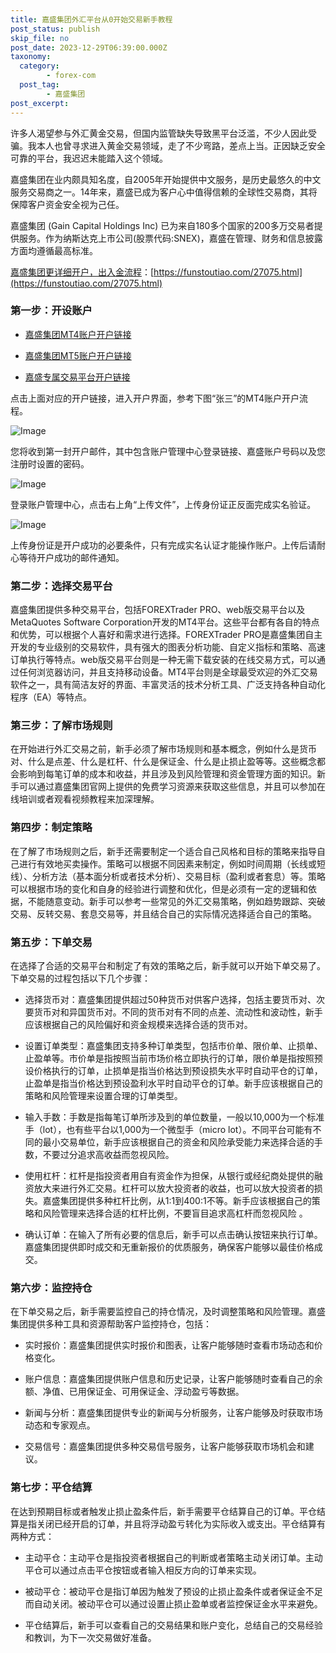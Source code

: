 ```yaml
---
title: 嘉盛集团外汇平台从0开始交易新手教程
post_status: publish
skip_file: no
post_date: 2023-12-29T06:39:00.000Z
taxonomy:
  category:
        - forex-com
  post_tag:
        - 嘉盛集团
post_excerpt: 
---
```

许多人渴望参与外汇黄金交易，但国内监管缺失导致黑平台泛滥，不少人因此受骗。我本人也曾寻求进入黄金交易领域，走了不少弯路，差点上当。正因缺乏安全可靠的平台，我迟迟未能踏入这个领域。

嘉盛集团在业内颇具知名度，自2005年开始提供中文服务，是历史最悠久的中文服务交易商之一。14年来，嘉盛已成为客户心中值得信赖的全球性交易商，其将保障客户资金安全视为己任。

嘉盛集团 (Gain Capital Holdings Inc) 已为来自180多个国家的200多万交易者提供服务。作为纳斯达克上市公司(股票代码:SNEX)，嘉盛在管理、财务和信息披露方面均遵循最高标准。

[嘉盛集团更详细开户，出入金流程](https://funstoutiao.com/27075.html)：[https://funstoutiao.com/27075.html](https://funstoutiao.com/27075.html)

### 第一步：开设账户

* [嘉盛集团MT4账户开户链接](https://s.ssgg.net/jsmt4)

* [嘉盛集团MT5账户开户链接](https://s.ssgg.net/jsmt5)

* [嘉盛专属交易平台开户链接](https://s.ssgg.net/js)

点击上面对应的开户链接，进入开户界面，参考下图“张三”的MT4账户开户流程。

![Image](https://prod-files-secure.s3.us-west-2.amazonaws.com/39ed1227-6d7d-4570-be36-9ccd4a2c4241/7a167aea-686b-400d-af59-4e18eb607a40/640.png?X-Amz-Algorithm=AWS4-HMAC-SHA256&X-Amz-Content-Sha256=UNSIGNED-PAYLOAD&X-Amz-Credential=ASIAZI2LB466Q62MTBBA%2F20250906%2Fus-west-2%2Fs3%2Faws4_request&X-Amz-Date=20250906T221308Z&X-Amz-Expires=3600&X-Amz-Security-Token=IQoJb3JpZ2luX2VjEC0aCXVzLXdlc3QtMiJIMEYCIQDLmTSWqBj31cQZTSqmX9ZiECZEq2kqHNMaNhWqsvZD4QIhAIA%2FS%2BhLsWFTVwQcaY9YKmwZGTxvSQv07dnK%2FIYhJy0hKogECJb%2F%2F%2F%2F%2F%2F%2F%2F%2F%2FwEQABoMNjM3NDIzMTgzODA1IgxnvKTvDuS9wSXI%2Ftcq3AP%2FHSHM6sJ5KblMs79nwoutn8OvmQSNESHO7rXSMkWpYll4v2vo7M7CaZcuBVPehCu38uz0eP%2Fvg%2FNCEyJbmnZ9ljcNRCjeyxRCNzXZxzeo95o3ifwp%2FDG46MOKTz9aW4aSabY%2F3HEsQa7VZ%2BK585lngTOqYSl2gqz5arN0j%2FGK1eVD9Wr4DUDO4tqk%2FfzCCdqgvqkOpqfEnCt7TYuens5KH4W%2BTEk6toX1Rr9xM6%2Bd6aYOqlZLaF%2F%2FdXHsbjqZqSY2NWX8yqr1HOY4DSA397lM9xQxwQIKJYfGGJvas4DBRmoyk2PZh181rZwpfzroKoqAofr8WJvrbjuphaQk6iNWwGp1iiZOzYbTJOAcpW0b0WzxBSSeZKaGchYbNhe3G3JyTZtbPaF9wUbH6hsdDLROZ5Us0AmyLjN38Hm6yrSi8JCfYTnthZrj7nLBokDGe0Amv0uReidcECDMSNo8a7RqpFfbmkTHhO2bVqLYk%2Bbu0cMjIA9fwInObtj21whBcXWgA22Lbk6PNvfhqbZqhBwow1d9N3P5MZNRrSJDLeG1hJXY%2BmzyxopuDx7NTWsUWfx%2FAwxO7%2FpYMuQN1k5LqGN7qq9NPTYRlCCvn7weu7w2bV5bQJocM2pCo2XO0DD0sfLFBjqkAZMjRGCYwdEwAgRzscGsIl8yeXTvswxn7ii43XXQ1xUA7Tp9rryPgeQVM9iowmIP0giErPKDCI25Ky6Kxngtw2lt9%2Fx1NOSwYEYwUq8NouvM7e3nC%2B2bxBHebacaUmsQ3y%2Bg1e93QFnG3dONx2%2B4vu7qglJBz%2BPhZLZnzwr7f%2Bc0yccY9YmwlW2S6xSYBnY2i6L%2FU0FK6X%2BHALr6jvTexFjKG3%2Bd&X-Amz-Signature=321b5972a1163d527ade9916c1916be513c7d350f7187dc3c73b5ae340809098&X-Amz-SignedHeaders=host&x-amz-checksum-mode=ENABLED&x-id=GetObject)

您将收到第一封开户邮件，其中包含账户管理中心登录链接、嘉盛账户号码以及您注册时设置的密码。

![Image](https://prod-files-secure.s3.us-west-2.amazonaws.com/39ed1227-6d7d-4570-be36-9ccd4a2c4241/eaa1c6b3-2877-4284-a0e1-530e222c27fb/image.png?X-Amz-Algorithm=AWS4-HMAC-SHA256&X-Amz-Content-Sha256=UNSIGNED-PAYLOAD&X-Amz-Credential=ASIAZI2LB466Q62MTBBA%2F20250906%2Fus-west-2%2Fs3%2Faws4_request&X-Amz-Date=20250906T221308Z&X-Amz-Expires=3600&X-Amz-Security-Token=IQoJb3JpZ2luX2VjEC0aCXVzLXdlc3QtMiJIMEYCIQDLmTSWqBj31cQZTSqmX9ZiECZEq2kqHNMaNhWqsvZD4QIhAIA%2FS%2BhLsWFTVwQcaY9YKmwZGTxvSQv07dnK%2FIYhJy0hKogECJb%2F%2F%2F%2F%2F%2F%2F%2F%2F%2FwEQABoMNjM3NDIzMTgzODA1IgxnvKTvDuS9wSXI%2Ftcq3AP%2FHSHM6sJ5KblMs79nwoutn8OvmQSNESHO7rXSMkWpYll4v2vo7M7CaZcuBVPehCu38uz0eP%2Fvg%2FNCEyJbmnZ9ljcNRCjeyxRCNzXZxzeo95o3ifwp%2FDG46MOKTz9aW4aSabY%2F3HEsQa7VZ%2BK585lngTOqYSl2gqz5arN0j%2FGK1eVD9Wr4DUDO4tqk%2FfzCCdqgvqkOpqfEnCt7TYuens5KH4W%2BTEk6toX1Rr9xM6%2Bd6aYOqlZLaF%2F%2FdXHsbjqZqSY2NWX8yqr1HOY4DSA397lM9xQxwQIKJYfGGJvas4DBRmoyk2PZh181rZwpfzroKoqAofr8WJvrbjuphaQk6iNWwGp1iiZOzYbTJOAcpW0b0WzxBSSeZKaGchYbNhe3G3JyTZtbPaF9wUbH6hsdDLROZ5Us0AmyLjN38Hm6yrSi8JCfYTnthZrj7nLBokDGe0Amv0uReidcECDMSNo8a7RqpFfbmkTHhO2bVqLYk%2Bbu0cMjIA9fwInObtj21whBcXWgA22Lbk6PNvfhqbZqhBwow1d9N3P5MZNRrSJDLeG1hJXY%2BmzyxopuDx7NTWsUWfx%2FAwxO7%2FpYMuQN1k5LqGN7qq9NPTYRlCCvn7weu7w2bV5bQJocM2pCo2XO0DD0sfLFBjqkAZMjRGCYwdEwAgRzscGsIl8yeXTvswxn7ii43XXQ1xUA7Tp9rryPgeQVM9iowmIP0giErPKDCI25Ky6Kxngtw2lt9%2Fx1NOSwYEYwUq8NouvM7e3nC%2B2bxBHebacaUmsQ3y%2Bg1e93QFnG3dONx2%2B4vu7qglJBz%2BPhZLZnzwr7f%2Bc0yccY9YmwlW2S6xSYBnY2i6L%2FU0FK6X%2BHALr6jvTexFjKG3%2Bd&X-Amz-Signature=b236d6eddaf5310f4e85206cf1baf28a4aea845ec770c0c1072480aa120ee7d3&X-Amz-SignedHeaders=host&x-amz-checksum-mode=ENABLED&x-id=GetObject)

登录账户管理中心，点击右上角“上传文件”，上传身份证正反面完成实名验证。

![Image](https://prod-files-secure.s3.us-west-2.amazonaws.com/39ed1227-6d7d-4570-be36-9ccd4a2c4241/54090639-09fc-46b4-a135-e0289f707147/image.png?X-Amz-Algorithm=AWS4-HMAC-SHA256&X-Amz-Content-Sha256=UNSIGNED-PAYLOAD&X-Amz-Credential=ASIAZI2LB466Q62MTBBA%2F20250906%2Fus-west-2%2Fs3%2Faws4_request&X-Amz-Date=20250906T221308Z&X-Amz-Expires=3600&X-Amz-Security-Token=IQoJb3JpZ2luX2VjEC0aCXVzLXdlc3QtMiJIMEYCIQDLmTSWqBj31cQZTSqmX9ZiECZEq2kqHNMaNhWqsvZD4QIhAIA%2FS%2BhLsWFTVwQcaY9YKmwZGTxvSQv07dnK%2FIYhJy0hKogECJb%2F%2F%2F%2F%2F%2F%2F%2F%2F%2FwEQABoMNjM3NDIzMTgzODA1IgxnvKTvDuS9wSXI%2Ftcq3AP%2FHSHM6sJ5KblMs79nwoutn8OvmQSNESHO7rXSMkWpYll4v2vo7M7CaZcuBVPehCu38uz0eP%2Fvg%2FNCEyJbmnZ9ljcNRCjeyxRCNzXZxzeo95o3ifwp%2FDG46MOKTz9aW4aSabY%2F3HEsQa7VZ%2BK585lngTOqYSl2gqz5arN0j%2FGK1eVD9Wr4DUDO4tqk%2FfzCCdqgvqkOpqfEnCt7TYuens5KH4W%2BTEk6toX1Rr9xM6%2Bd6aYOqlZLaF%2F%2FdXHsbjqZqSY2NWX8yqr1HOY4DSA397lM9xQxwQIKJYfGGJvas4DBRmoyk2PZh181rZwpfzroKoqAofr8WJvrbjuphaQk6iNWwGp1iiZOzYbTJOAcpW0b0WzxBSSeZKaGchYbNhe3G3JyTZtbPaF9wUbH6hsdDLROZ5Us0AmyLjN38Hm6yrSi8JCfYTnthZrj7nLBokDGe0Amv0uReidcECDMSNo8a7RqpFfbmkTHhO2bVqLYk%2Bbu0cMjIA9fwInObtj21whBcXWgA22Lbk6PNvfhqbZqhBwow1d9N3P5MZNRrSJDLeG1hJXY%2BmzyxopuDx7NTWsUWfx%2FAwxO7%2FpYMuQN1k5LqGN7qq9NPTYRlCCvn7weu7w2bV5bQJocM2pCo2XO0DD0sfLFBjqkAZMjRGCYwdEwAgRzscGsIl8yeXTvswxn7ii43XXQ1xUA7Tp9rryPgeQVM9iowmIP0giErPKDCI25Ky6Kxngtw2lt9%2Fx1NOSwYEYwUq8NouvM7e3nC%2B2bxBHebacaUmsQ3y%2Bg1e93QFnG3dONx2%2B4vu7qglJBz%2BPhZLZnzwr7f%2Bc0yccY9YmwlW2S6xSYBnY2i6L%2FU0FK6X%2BHALr6jvTexFjKG3%2Bd&X-Amz-Signature=db46435c872a62d8561c5e4c813ab77b1ab017ddcd890e3e4ddfff40c434687a&X-Amz-SignedHeaders=host&x-amz-checksum-mode=ENABLED&x-id=GetObject)

上传身份证是开户成功的必要条件，只有完成实名认证才能操作账户。上传后请耐心等待开户成功的邮件通知。

### 第二步：选择交易平台

嘉盛集团提供多种交易平台，包括FOREXTrader PRO、web版交易平台以及MetaQuotes Software Corporation开发的MT4平台。这些平台都有各自的特点和优势，可以根据个人喜好和需求进行选择。FOREXTrader PRO是嘉盛集团自主开发的专业级别的交易软件，具有强大的图表分析功能、自定义指标和策略、高速订单执行等特点。web版交易平台则是一种无需下载安装的在线交易方式，可以通过任何浏览器访问，并且支持移动设备。MT4平台则是全球最受欢迎的外汇交易软件之一，具有简洁友好的界面、丰富灵活的技术分析工具、广泛支持各种自动化程序（EA）等特点。

### 第三步：了解市场规则

在开始进行外汇交易之前，新手必须了解市场规则和基本概念，例如什么是货币对、什么是点差、什么是杠杆、什么是保证金、什么是止损止盈等等。这些概念都会影响到每笔订单的成本和收益，并且涉及到风险管理和资金管理方面的知识。新手可以通过嘉盛集团官网上提供的免费学习资源来获取这些信息，并且可以参加在线培训或者观看视频教程来加深理解。

### 第四步：制定策略

在了解了市场规则之后，新手还需要制定一个适合自己风格和目标的策略来指导自己进行有效地买卖操作。策略可以根据不同因素来制定，例如时间周期（长线或短线）、分析方法（基本面分析或者技术分析）、交易目标（盈利或者套息）等。策略可以根据市场的变化和自身的经验进行调整和优化，但是必须有一定的逻辑和依据，不能随意变动。新手可以参考一些常见的外汇交易策略，例如趋势跟踪、突破交易、反转交易、套息交易等，并且结合自己的实际情况选择适合自己的策略。

### 第五步：下单交易

在选择了合适的交易平台和制定了有效的策略之后，新手就可以开始下单交易了。下单交易的过程包括以下几个步骤：

* 选择货币对：嘉盛集团提供超过50种货币对供客户选择，包括主要货币对、次要货币对和异国货币对。不同的货币对有不同的点差、流动性和波动性，新手应该根据自己的风险偏好和资金规模来选择合适的货币对。

* 设置订单类型：嘉盛集团支持多种订单类型，包括市价单、限价单、止损单、止盈单等。市价单是指按照当前市场价格立即执行的订单，限价单是指按照预设价格执行的订单，止损单是指当价格达到预设损失水平时自动平仓的订单，止盈单是指当价格达到预设盈利水平时自动平仓的订单。新手应该根据自己的策略和风险管理来设置合理的订单类型。

* 输入手数：手数是指每笔订单所涉及到的单位数量，一般以10,000为一个标准手（lot），也有些平台以1,000为一个微型手（micro lot）。不同平台可能有不同的最小交易单位，新手应该根据自己的资金和风险承受能力来选择合适的手数，不要过分追求高收益而忽视风险。

* 使用杠杆：杠杆是指投资者用自有资金作为担保，从银行或经纪商处提供的融资放大来进行外汇交易。杠杆可以放大投资者的收益，也可以放大投资者的损失。嘉盛集团提供多种杠杆比例，从1:1到400:1不等。新手应该根据自己的策略和风险管理来选择合适的杠杆比例，不要盲目追求高杠杆而忽视风险 。

* 确认订单：在输入了所有必要的信息后，新手可以点击确认按钮来执行订单。嘉盛集团提供即时成交和无重新报价的优质服务，确保客户能够以最佳价格成交。

### 第六步：监控持仓

在下单交易之后，新手需要监控自己的持仓情况，及时调整策略和风险管理。嘉盛集团提供多种工具和资源帮助客户监控持仓，包括：

* 实时报价：嘉盛集团提供实时报价和图表，让客户能够随时查看市场动态和价格变化。

* 账户信息：嘉盛集团提供账户信息和历史记录，让客户能够随时查看自己的余额、净值、已用保证金、可用保证金、浮动盈亏等数据。

* 新闻与分析：嘉盛集团提供专业的新闻与分析服务，让客户能够及时获取市场动态和专家观点。

* 交易信号：嘉盛集团提供多种交易信号服务，让客户能够获取市场机会和建议。

### 第七步：平仓结算

在达到预期目标或者触发止损止盈条件后，新手需要平仓结算自己的订单。平仓结算是指关闭已经开启的订单，并且将浮动盈亏转化为实际收入或支出。平仓结算有两种方式：

* 主动平仓：主动平仓是指投资者根据自己的判断或者策略主动关闭订单。主动平仓可以通过点击平仓按钮或者输入相反方向的订单来实现。

* 被动平仓：被动平仓是指订单因为触发了预设的止损止盈条件或者保证金不足而自动关闭。被动平仓可以通过设置止损止盈单或者监控保证金水平来避免。

* 平仓结算后，新手可以查看自己的交易结果和账户变化，总结自己的交易经验和教训，为下一次交易做好准备。